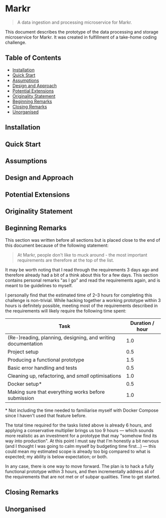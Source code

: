 # Markr

> A data ingestion and processing microservice for Markr.

This document describes the prototype of the data processing and storage microservice for Markr. It was created in fulfillment of a take-home coding challenge.

## Table of Contents

* [Installation](#installation)
* [Quick Start](#quick-start)
* [Assumptions](#assumptions)
* [Design and Approach](#design-and-approach)
* [Potential Extensions](#potential-extensions)
* [Originality Statement](#originality-statement)
* [Beginning Remarks](#beginning-remarks)
* [Closing Remarks](#closing-remarks)
* [Unorganised](#unorganised)

## Installation

## Quick Start

## Assumptions



## Design and Approach

## Potential Extensions

## Originality Statement

## Beginning Remarks

This section was written before all sections but is placed close to the end of this document because of the following statement:

> At Markr, people don't like to muck around - the most important requirements are therefore at the top of the list.

It may be worth noting that I read through the requirements 3 days ago and therefore already had a bit of a think about this for a few days. This section contains personal remarks "as I go" and read the requirements again, and is meant to be guidelines to myself.

I personally find that the estimated time of 2–3 hours for completing this challenge is non-trivial. While hacking together a working prototype within 3 hours is definitely possible, meeting most of the requirements described in the requirements will likely require the following time spent:

| Task | Duration / hour |
| ---- | --------------- |
| (Re-)reading, planning, designing, and writing documentation | 1.0 |
| Project setup | 0.5 |
| Producing a functional prototype | 1.5 |
| Basic error handling and tests | 0.5 |
| Cleaning up, refactoring, and *small* optimisations | 1.0 |
| Docker setup\* | 0.5 |
| Making sure that everything works before submission | 1.0 |

\* Not including the time needed to familiarise myself with Docker Compose since I haven't used that feature before.

The total time required for the tasks listed above is already 6 hours, and applying a conservative multiplier brings us too 9 hours — which sounds more realistic as an investment for a prototype that may "somehow find its way into production". At this point I must say that I'm honestly a bit nervous (and I thought I was going to calm myself by budgeting time first...) — this could mean my estimated scope is already too big compared to what is expected; my ability is below expectation; or both.

In any case, there is one way to move forward. The plan is to hack a fully functional prototype within 3 hours, and then incrementally address all of the requirements that are not met or of subpar qualities. Time to get started.

## Closing Remarks

## Unorganised
